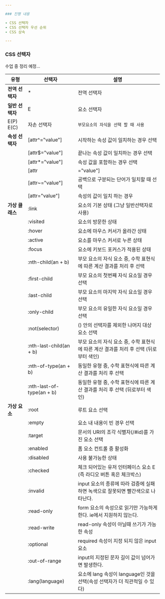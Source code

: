 ```yaml
---

### 진행 내용

- CSS 선택자
- CSS 선택자 우선 순위
- CSS 상속

---
```


### CSS 선택자

수업 중 정리 예정...

유형 | 선택자 | 설명
--- | --- | ---
**전역 선택자** | * | 전역 선택자 | `모든 요소 타입의 수식명을 나타낸다. 혼란을 피하기 위해 *을 생략하지 않는걸 권장합니다. 예를 들어 div:first-child과 div:first-child를 생각해보면 이해가 빠릅니다. 여기서 div *:first-child가 더 가독성이 좋을 것입니다.`
**일반 선택자** | E | 요소 선택자 | `문서 안에 선택된 element`
 | E(P) E(C) | 자손 선택자 | `부모요소의 자식을 선택 할 때 사용`
**속성 선택자** | [attr^="value"] | 시작하는 속성 값이 일치하는 경우 선택
        | [attr$="value"] | 끝나는 속성 값이 일치하는 경우 선택
        | [attr*="value"] | 속성 값을 포함하는 경우 선택
        | [attr|="value"] | 하이픈(-)으로 구분되는 단어가 일치할 때 선택 (국내에서 잘 사용하지 않는다.)
        | [attr~="value"] | 공백으로 구분되는 단어가 일치할 때 선택
        | [attr="value"] | 속성의 값이 일치 하는 경우
**가상 클래스** | :link | <a> 요소의 기본 상태 (그냥 일반선택자로 사용)
         | :visited | <a> 요소의 방문한 상태
         | :hover | 요소에 마우스 커서가 올라간 상태
         | :active | 요소를 마우스 커서로 누른 상태
         | :focus | 요소에 키보드 포커스가 적용된 상태
         | :nth-child(an + b) | 부모 요소의 자식 요소 중, 수학 표현식에 따른 계산 결과를 처리 후 선택
         | :first-child | 부모 요소의 첫번째 자식 요소일 경우 선택
         | :last-child | 부모 요소의 마지막 자식 요소일 경우 선택
         | :only-child | 부모 요소의 유일한 자식 요소일 경우 선택
         | :not(selector) | () 안의 선택자를 제외한 나머지 대상 요소 선택
         | :nth-last-child(an + b) | 부모 요소의 자식 요소 중, 수학 표현식에 따른 계산 결과를 처리 후 선택 (뒤로부터 색인)
         | :nth-of-type(an + b) | 동일한 유형 중, 수학 표현식에 따른 계산 결과를 처리 후 선택
         | :nth-last-of-type(an + b) | 동일한 유형 중, 수학 표현식에 따른 계산 결과를 처리 후 선택 (뒤로부터 색인)
**가상 요소** | :root | 루트 요소 선택
        | :empty | 요소 내 내용이 빈 경우 선택
        | :target | 문서의 URI의 조각 식별자(/#id)를 가진 요소 선택
        | :enabled | 폼 요소 컨트롤 중 활성화
        | :disabled | 사용 불가능한 상태
        | :checked | 체크 되어있는 유저 인터페이스 요소 E (즉 라디오 버튼 혹은 체크박스)
        | :invalid | input 요소의 종류에 따라 검증에 실패하면 녹색으로 잘못되면 빨간색으로 나타난다.
        | :read-only | form 요소의 속성으로 읽기만 가능하게 한다. ie에서 지원하지 않는다.
        | :read-write | read-only 속성이 아닐때 쓰기가 가능한 속성
        | :optional | required 속성이 지정 되지 않은 input 요소
        | :out-of-range | input의 지정된 문자 길이 값이 넘어가면 발생한다.
         | :lang(language) | 요소에 lang 속성이 language인 것을 선택(속성 선택자가 더 직관적일 수 있다)
